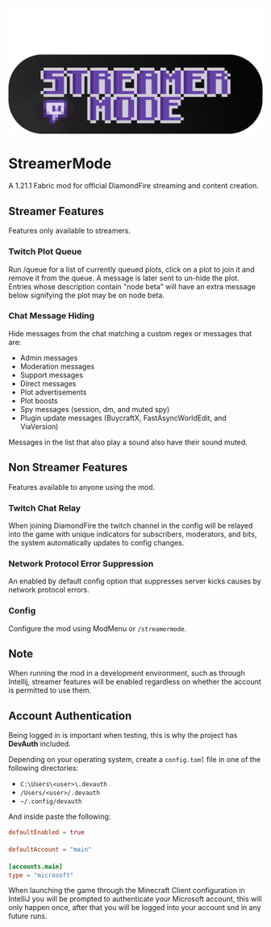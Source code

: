 ![Banner](./.github/banner.png)

# StreamerMode

A 1.21.1 Fabric mod for official DiamondFire streaming and content creation.

## Streamer Features

Features only available to streamers.

### Twitch Plot Queue

Run /queue for a list of currently queued plots, click on a plot to join it and remove it from the queue. A message is later sent to un-hide the plot. Entries whose description contain "node beta" will have an extra message below signifying the plot may be on node beta.

### Chat Message Hiding

Hide messages from the chat matching a custom regex or messages that are:

-   Admin messages
-   Moderation messages
-   Support messages
-   Direct messages
-   Plot advertisements
-   Plot boosts
-   Spy messages (session, dm, and muted spy)
-   Plugin update messages (BuycraftX, FastAsyncWorldEdit, and ViaVersion)

Messages in the list that also play a sound also have their sound muted.

## Non Streamer Features

Features available to anyone using the mod.

### Twitch Chat Relay

When joining DiamondFire the twitch channel in the config will be relayed into the game with unique indicators for subscribers, moderators, and bits, the system automatically updates to config changes.

### Network Protocol Error Suppression

An enabled by default config option that suppresses server kicks causes by network protocol errors.

### Config

Configure the mod using ModMenu or `/streamermode`.

## Note

When running the mod in a development environment, such as through Intellij, streamer features will be enabled regardless on whether the account is permitted to use them.

## Account Authentication

Being logged in is important when testing, this is why the project has **DevAuth** included.

Depending on your operating system, create a `config.toml` file in one of the following directories:

-   `C:\Users\<user>\.devauth`
-   `/Users/<user>/.devauth`
-   `~/.config/devauth`

And inside paste the following:

```toml
defaultEnabled = true

defaultAccount = "main"

[accounts.main]
type = "microsoft"
```

When launching the game through the Minecraft Client configuration in IntelliJ you will be prompted to authenticate your Microsoft account, this will only happen once, after that you will be logged into your account snd in any future runs.
